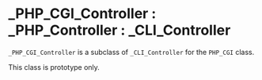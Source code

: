 # _PHP_CGI_Controller : _PHP_Controller : _CLI_Controller

`_PHP_CGI_Controller` is a subclass of `_CLI_Controller` for the `PHP_CGI` class. 

This class is prototype only.
